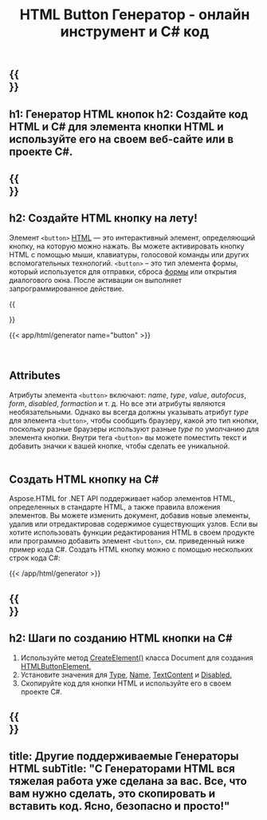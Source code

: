 ﻿---
translation: true
title: HTML Button Генератор - онлайн инструмент и C# код 
template: /templates/_template-generators-child.md
description: Генератор создает кнопку HTML и код C# для этого элемента. Генерируйте код и используйте его на своем веб-сайте или в проекте C#.
url: /net/generators/button/
platformtag: net
generator: HTML Button Генератор
element: HTML кнопка
tag: button
---

{{<section banner>}}
---
h1: Генератор HTML кнопок
h2: Создайте код HTML и C# для элемента кнопки HTML и используйте его на своем веб-сайте или в проекте C#.
---

{{<section overview>}}
---
h2: Создайте HTML кнопку на лету!
---

Элемент `<button>` [HTML](https://html.spec.whatwg.org/multipage/form-elements.html#the-button-element) — это интерактивный элемент, определяющий кнопку, на которую можно нажать. Вы можете активировать кнопку HTML с помощью мыши, клавиатуры, голосовой команды или других вспомогательных технологий. `<button>` – это тип элемента формы, который используется для отправки, сброса [формы](https://html.spec.whatwg.org/multipage/forms.html#the-form-element) или открытия диалогового окна. После активации он выполняет запрограммированное действие.

{{<section plugin>}}

{{< app/html/generator name="button" >}}

<br>
<h2> Attributes </h2>

Атрибуты элемента `<button>` включают: *name*, *type*, *value*, *autofocus*, *form*, *disabled*, *formaction* и т. д. Но все эти атрибуты являются необязательными. Однако вы всегда должны указывать атрибут *type* для элемента `<button>`, чтобы сообщить браузеру, какой это тип кнопки, поскольку разные браузеры используют разные *type* по умолчанию для элемента кнопки. Внутри тега `<button>` вы можете поместить текст и добавить значки к вашей кнопке, чтобы сделать ее уникальной.
<br><br>

<h2> Создать HTML кнопку на C#</h2>

Aspose.HTML for .NET API поддерживает набор элементов HTML, определенных в стандарте HTML, а также правила вложения элементов. Вы можете изменить документ, добавив новые элементы, удалив или отредактировав содержимое существующих узлов. Если вы хотите использовать функции редактирования HTML в своем продукте или программно добавить элемент `<button>`, см. приведенный ниже пример кода C#. Создать HTML кнопку можно с помощью нескольких строк кода C#:

{{< /app/html/generator >}}

{{<section steps>}}
---
h2: Шаги по созданию HTML кнопки на C#
---
1. Используйте метод [CreateElement()](https://reference.aspose.com/html/net/aspose.html.dom/document/createelement/) класса Document для создания [HTMLButtonElement.](https://reference.aspose.com/html/net/aspose.html/htmlbuttonelement/) 
2. Установите значения для [Type](https://reference.aspose.com/html/net/aspose.html/htmlbuttonelement/type/), [Name](https://reference.aspose.com/html/net/aspose.html/htmlbuttonelement/name/), [TextContent](https://reference.aspose.com/html/net/aspose.html.dom/element/textcontent/) и [Disabled.](https://reference.aspose.com/html/net/aspose.html/htmlbuttonelement/disabled/)
3. Скопируйте код для кнопки HTML и используйте его в своем проекте C#.



{{<section other-generators>}}
---
title: Другие поддерживаемые Генераторы HTML
subTitle: "С Генераторами HTML вся тяжелая работа уже сделана за вас. Все, что вам нужно сделать, это скопировать и вставить код. Ясно, безопасно и просто!"
---